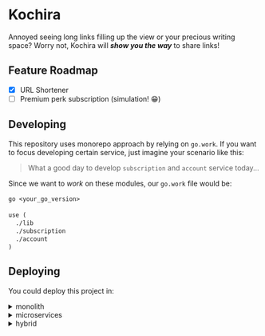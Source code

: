 # Kochira

Annoyed seeing long links filling up the view or your precious writing space? 
Worry not, Kochira will ***show you the way*** to share links!

## Feature Roadmap

- [x] URL Shortener
- [ ] Premium perk subscription (simulation! 😁)

## Developing 
This repository uses monorepo approach by relying on `go.work`. If you want to focus developing 
certain service, just imagine your scenario like this:

> What a good day to develop `subscription` and `account` service today...

Since we want to _work_ on these modules, our `go.work` file would be:
```
go <your_go_version>

use (
  ./lib
  ./subscription
  ./account
)
``` 

## Deploying
You could deploy this project in:

<details>
  <summary>monolith</summary>

  ![codebase-structure](./_docs/monolith.png)

  Run every service on a single container by:

  - Ensure `monolith/Dockerfile` populates container's `go.work` with path of every directory with `go.mod` on it
  - Ensure `docker-compose.yaml` uses every `.env` on it (the env had prefixed by service, so you don't need to worry about conflict)
  - Ensure `docker-compose.yaml` uses `monolith/` Dockerfile
  - Select build `target` you want and run it: `docker compose up -d` (add `--build` to force rebuild)
</details>

<details>
  <summary>microservices</summary>

  ![codebase-structure](./_docs/microservice.png)

  Run every service on their own container by:

  - Ensure `<service>/Dockerfile` populates container's `go.work` with `lib` and `<service>` path
  - Ensure `docker-compose.yaml` uses service's `.env` on it (the env had prefixed by service, so you don't need to worry about conflict)
  - Ensure `docker-compose.yaml` uses `<service>/` Dockerfile
  - Select build `target` you want and run it: `docker compose up -d` (add `--build` to force rebuild)
</details>

<details>
  <summary>hybrid</summary>

  ![codebase-structure](./_docs/hybrid.png)

  Run some in single container while the others are on their own by:

  - Create `1 + n` containers where `n` is the number of services you want to run independently
  - Do the monolith steps, but leave out the services that you want to run independently
  - Do the microservice steps for every service you want to run independently
  - Run it: `docker compose up -d` (add `--build` to force rebuild)
</details>
